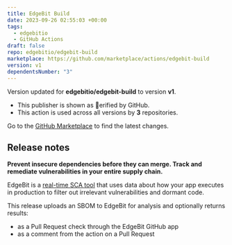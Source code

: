 ```yaml
---
title: EdgeBit Build
date: 2023-09-26 02:55:03 +00:00
tags:
  - edgebitio
  - GitHub Actions
draft: false
repo: edgebitio/edgebit-build
marketplace: https://github.com/marketplace/actions/edgebit-build
version: v1
dependentsNumber: "3"
---
```



Version updated for **edgebitio/edgebit-build** to version **v1**.
- This publisher is shown as erified by GitHub.
- This action is used across all versions by **3** repositories.

Go to the [GitHub Marketplace](https://github.com/marketplace/actions/edgebit-build) to find the latest changes.

## Release notes

**Prevent insecure dependencies before they can merge. Track and remediate vulnerabilities in your entire supply chain.**

EdgeBit is a [real-time SCA tool](https://edgebit.io/solutions/vulnerability-management/?utm_source=github) that uses data about how your app executes in production to filter out irrelevant vulnerabilities and dormant code.

This release uploads an SBOM to EdgeBit for analysis and optionally returns results:
 - as a Pull Request check through the EdgeBit GitHub app
 - as a comment from the action on a Pull Request


